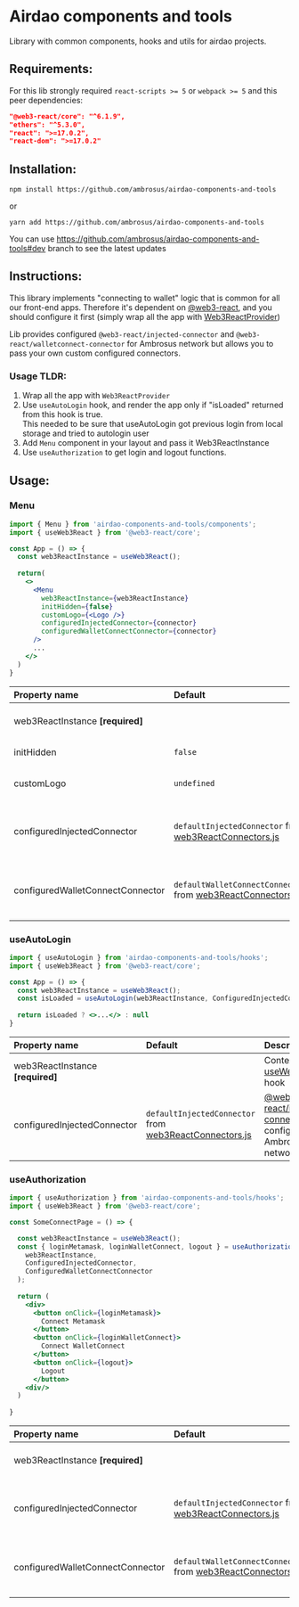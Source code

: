 # Airdao components and tools
Library with common components, hooks and utils for airdao projects.

## Requirements:
For this lib strongly required
```react-scripts >= 5``` or ```webpack >= 5```
and this peer dependencies:

``` .json
"@web3-react/core": "^6.1.9",
"ethers": "^5.3.0",
"react": ">=17.0.2",
"react-dom": ">=17.0.2"
```

## Installation:
``` 
npm install https://github.com/ambrosus/airdao-components-and-tools
```
or
```
yarn add https://github.com/ambrosus/airdao-components-and-tools
```
You can use https://github.com/ambrosus/airdao-components-and-tools#dev branch to see the latest updates

## Instructions:
This library implements "connecting to wallet" logic that is common for all our front-end apps.
Therefore it's dependent on [@web3-react](https://github.com/Uniswap/web3-react), and you should 
configure it first (simply wrap all the app with [Web3ReactProvider](https://github.com/Uniswap/web3-react/tree/v6/docs#web3reactprovider))

Lib provides configured ```@web3-react/injected-connector``` and ```@web3-react/walletconnect-connector``` 
for Ambrosus network but allows you to pass your own custom configured connectors.

### Usage TLDR:
1. Wrap all the app with ```Web3ReactProvider```
2. Use ```useAutoLogin``` hook, and render the app only if "isLoaded" returned from this hook is true. \
This needed to be sure that useAutoLogin got previous login from local storage and tried to autologin user
3. Add ```Menu``` component in your layout and pass it Web3ReactInstance
4. Use ```useAuthorization``` to get login and logout functions.

## Usage:
### Menu
```jsx
import { Menu } from 'airdao-components-and-tools/components';
import { useWeb3React } from '@web3-react/core';

const App = () => {
  const web3ReactInstance = useWeb3React();
  
  return(
    <>
      <Menu 
        web3ReactInstance={web3ReactInstance}
        initHidden={false}
        customLogo={<Logo />}
        configuredInjectedConnector={connector}
        configuredWalletConnectConnector={connector}
      />
      ...
    </>
  )
}
```
| Property name |  Default |  Description |
|:-----|:-----------| :------ |
| web3ReactInstance **[required]**  |  | Context from [useWeb3React()](https://github.com/Uniswap/web3-react/tree/v6/docs#useweb3react) hook |
| initHidden   |  ```false```   | Menu would appear closed as default
| customLogo   | ```undefined``` | Custom components to be shown as logo at top left
| configuredInjectedConnector   | ```defaultInjectedConnector``` from [web3ReactConnectors.js](src/utils/web3ReactConnectors.js)  | [@web3-react/injected-connector](https://github.com/Uniswap/web3-react/blob/v6/docs/connectors/injected.md) configured for Ambrosus network
| configuredWalletConnectConnector   | ```defaultWalletConnectConnector``` from [web3ReactConnectors.js](src/utils/web3ReactConnectors.js)  | [@web3-react/walletconnect-connector](https://github.com/Uniswap/web3-react/blob/v6/docs/connectors/walletconnect.md) configured for Ambrosus network

### useAutoLogin
```jsx
import { useAutoLogin } from 'airdao-components-and-tools/hooks';
import { useWeb3React } from '@web3-react/core';

const App = () => {
  const web3ReactInstance = useWeb3React();
  const isLoaded = useAutoLogin(web3ReactInstance, ConfiguredInjectedConnector);
  
  return isLoaded ? <>...</> : null
}
```
| Property name |  Default |  Description |
|:-----|:-----------| :------ |
| web3ReactInstance **[required]**  |  | Context from [useWeb3React()](https://github.com/Uniswap/web3-react/tree/v6/docs#useweb3react) hook |
| configuredInjectedConnector   | ```defaultInjectedConnector``` from [web3ReactConnectors.js](utils/web3ReactConnectors.js)  | [@web3-react/injected-connector](https://github.com/Uniswap/web3-react/blob/v6/docs/connectors/injected.md) configured for Ambrosus network

### useAuthorization
```jsx
import { useAuthorization } from 'airdao-components-and-tools/hooks';
import { useWeb3React } from '@web3-react/core';

const SomeConnectPage = () => {

  const web3ReactInstance = useWeb3React();
  const { loginMetamask, loginWalletConnect, logout } = useAuthorization(
    web3ReactInstance,
    ConfiguredInjectedConnector,
    ConfiguredWalletConnectConnector
  );
  
  return (
    <div>
      <button onClick={loginMetamask}>
        Connect Metamask
      </button>
      <button onClick={loginWalletConnect}>
        Connect WalletConnect
      </button>
      <button onClick={logout}>
        Logout
      </button>
    <div/>
  )
  
}
```
| Property name |  Default |  Description |
|:-----|:-----------| :------ |
| web3ReactInstance **[required]**  |  | Context from [useWeb3React()](https://github.com/Uniswap/web3-react/tree/v6/docs#useweb3react) hook |
| configuredInjectedConnector   | ```defaultInjectedConnector``` from [web3ReactConnectors.js](utils/web3ReactConnectors.js)  | [@web3-react/injected-connector](https://github.com/Uniswap/web3-react/blob/v6/docs/connectors/injected.md) configured for Ambrosus network
| configuredWalletConnectConnector   | ```defaultWalletConnectConnector``` from [web3ReactConnectors.js](utils/web3ReactConnectors.js)  | [@web3-react/walletconnect-connector](https://github.com/Uniswap/web3-react/blob/v6/docs/connectors/walletconnect.md) configured for Ambrosus network
